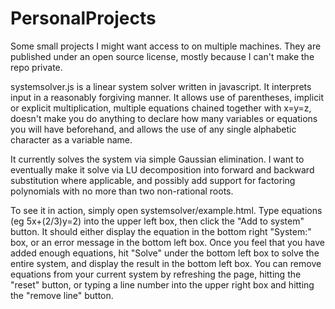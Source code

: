 # PersonalProjects
Some small projects I might want access to on multiple machines. They are published under an open source license, mostly because I can't make the repo private.

systemsolver.js is a linear system solver written in javascript. It interprets input in a reasonably forgiving manner. It allows use of parentheses, implicit or explicit multiplication, multiple equations chained together with x=y=z, doesn't make you do anything to declare how many variables or equations you will have beforehand, and allows the use of any single alphabetic character as a variable name.

It currently solves the system via simple Gaussian elimination. I want to eventually make it solve via LU decomposition into forward and backward substitution where applicable, and possibly add support for factoring polynomials with no more than two non-rational roots.

To see it in action, simply open systemsolver/example.html. Type equations (eg 5x+(2/3)y=2) into the upper left box, then click the "Add to system" button. It should either display the equation in the bottom right "System:" box, or an error message in the bottom left box. Once you feel that you have added enough equations, hit "Solve" under the bottom left box to solve the entire system, and display the result in the bottom left box. You can remove equations from your current system by refreshing the page, hitting the "reset" button, or typing a line number into the upper right box and hitting the "remove line" button.
